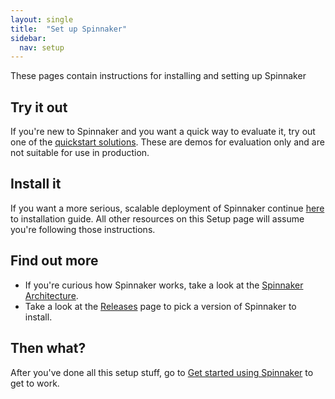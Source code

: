 ```yaml
---
layout: single
title:  "Set up Spinnaker"
sidebar:
  nav: setup
---
```


These pages contain instructions for installing and setting up Spinnaker

## Try it out

If you're new to Spinnaker and you want a quick way to evaluate it, try out one
of the [quickstart solutions](/setup/quickstart/). These are demos for
evaluation only and are not suitable for use in production.

## Install it

If you want a more serious, scalable deployment of Spinnaker continue
[here](/setup/install/) to installation guide. All other
resources on this Setup page will assume you're following those instructions.

## Find out more

* If you're curious how Spinnaker works, take a look at the
  [Spinnaker Architecture](/reference/architecture/).
* Take a look at the [Releases](/community/releases/) page to pick a version of
  Spinnaker to install.

## Then what?

After you've done all this setup stuff, go to [Get started using
Spinnaker](/guides/user/get-started/) to get to work.
